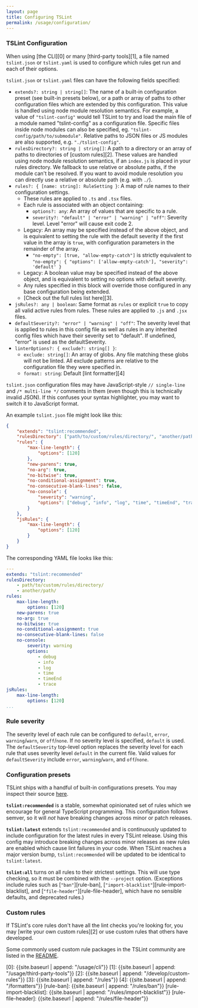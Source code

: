 ```yaml
---
layout: page
title: Configuring TSLint
permalink: /usage/configuration/
---
```


### TSLint Configuration

When using [the CLI][0] or many [third-party tools][1], a file named `tslint.json` or `tslint.yaml` is used to
configure which rules get run and each of their options.

`tslint.json` or `tslint.yaml` files can have the following fields specified:

-   `extends?: string | string[]`:
    The name of a built-in configuration preset (see built-in presets below), or a path or
    array of paths to other configuration files which are extended by this configuration.
    This value is handled using node module resolution semantics.
    For example, a value of `"tslint-config"` would tell TSLint to try and load the main file of a module
    named "tslint-config" as a configuration file. Specific files inside node modules can also be
    specified, eg. `"tslint-config/path/to/submodule"`. Relative paths to JSON files or JS modules
    are also supported, e.g. `"./tslint-config"`.
-   `rulesDirectory?: string | string[]`:
    A path to a directory or an array of paths to directories of [custom rules][2]. These values are handled using node module resolution semantics, if an `index.js` is placed in your rules directory. We fallback to use relative or absolute paths, if the module can't be resolved. If you want to avoid module resolution you can directly use a relative or absolute path (e.g. with `./`).
-   `rules?: { [name: string]: RuleSetting }`: A map of rule names to their configuration settings.
    -   These rules are applied to `.ts` and `.tsx` files.
    -   Each rule is associated with an object containing:
        -   `options?: any`: An array of values that are specific to a rule.
        -   `severity?: "default" | "error" | "warning" | "off"`: Severity level. Level "error" will cause exit code 2.
    -   Legacy: An array may be specified instead of the above object, and is equivalent to setting the rule with the default severity if the first value in the array is `true`, with configuration parameters in the remainder of the array.
        -   `"no-empty": [true, "allow-empty-catch"]` is strictly equivalent to `"no-empty": { "options": ['allow-empty-catch'], "severity": 'default' }`
    -   Legacy: A boolean value may be specified instead of the above object, and is equivalent to setting no options with default severity.
    -   Any rules specified in this block will override those configured in any base configuration being extended.
    -   [Check out the full rules list here][3].
-   `jsRules?: any | boolean`: Same format as `rules` or explicit `true` to copy all valid active rules from rules. These rules are applied to `.js` and `.jsx` files.
-   `defaultSeverity?: "error" | "warning" | "off"`: The severity level that is applied to rules in this config file as well as rules in any inherited config files which have their severity set to "default". If undefined, "error" is used as the defaultSeverity.
-   `linterOptions?: { exclude?: string[] }`:
    -   `exclude: string[]`: An array of globs. Any file matching these globs will not be linted. All exclude patterns are relative to the configuration file they were specified in.
    -   `format: string`: Default [lint formatter][4]

`tslint.json` configuration files may have JavaScript-style `// single-line` and `/* multi-line */` comments in them (even though this is technically invalid JSON). If this confuses your syntax highlighter, you may want to switch it to JavaScript format.

An example `tslint.json` file might look like this:

```json
{
    "extends": "tslint:recommended",
    "rulesDirectory": ["path/to/custom/rules/directory/", "another/path/"],
    "rules": {
        "max-line-length": {
            "options": [120]
        },
        "new-parens": true,
        "no-arg": true,
        "no-bitwise": true,
        "no-conditional-assignment": true,
        "no-consecutive-blank-lines": false,
        "no-console": {
            "severity": "warning",
            "options": ["debug", "info", "log", "time", "timeEnd", "trace"]
        }
    },
    "jsRules": {
        "max-line-length": {
            "options": [120]
        }
    }
}
```

The corresponding YAML file looks like this:

```yaml
---
extends: "tslint:recommended"
rulesDirectory:
    - path/to/custom/rules/directory/
    - another/path/
rules:
    max-line-length:
        options: [120]
    new-parens: true
    no-arg: true
    no-bitwise: true
    no-conditional-assignment: true
    no-consecutive-blank-lines: false
    no-console:
        severity: warning
        options:
            - debug
            - info
            - log
            - time
            - timeEnd
            - trace
jsRules:
    max-line-length:
        options: [120]
...
```

### Rule severity

The severity level of each rule can be configured to `default`, `error`, `warning`/`warn`, or `off`/`none`. If no severity level is specified, `default` is used. The `defaultSeverity` top-level option replaces the severity level for each rule that uses severity level `default` in the current file. Valid values for `defaultSeverity` include `error`, `warning`/`warn`, and `off`/`none`.

### Configuration presets

TSLint ships with a handful of built-in configurations presets. You may inspect their source [here](https://github.com/palantir/tslint/tree/master/src/configs).

**`tslint:recommended`** is a stable, somewhat opinionated set of rules which we encourage for general TypeScript programming. This configuration follows semver, so it will _not_ have breaking changes across minor or patch releases.

**`tslint:latest`** extends `tslint:recommended` and is continuously updated to include configuration for the latest rules in every TSLint release. Using this config may introduce breaking changes across minor releases as new rules are enabled which cause lint failures in your code. When TSLint reaches a major version bump, `tslint:recommended` will be updated to be identical to `tslint:latest`.

**`tslint:all`** turns on all rules to their strictest settings. This will use type checking, so it must be combined with the `--project` option.
(Exceptions include rules such as [`"ban"`][rule-ban], [`"import-blacklist"`][rule-import-blacklist], and [`"file-header"`][rule-file-header], which have no sensible defaults, and deprecated rules.)

### Custom rules

If TSLint's core rules don't have all the lint checks you're looking for,
you may [write your own custom rules][2] or use custom rules that others have developed.

Some commonly used custom rule packages in the TSLint community are listed in the
[README](https://github.com/palantir/tslint/blob/master/README.md).

[0]: {{site.baseurl | append: "/usage/cli"}}
[1]: {{site.baseurl | append: "/usage/third-party-tools"}}
[2]: {{site.baseurl | append: "/develop/custom-rules"}}
[3]: {{site.baseurl | append: "/rules"}}
[4]: {{site.baseurl | append: "/formatters"}}
[rule-ban]: {{site.baseurl | append: "/rules/ban"}}
[rule-import-blacklist]: {{site.baseurl | append: "/rules/import-blacklist"}}
[rule-file-header]: {{site.baseurl | append: "/rules/file-header"}}
